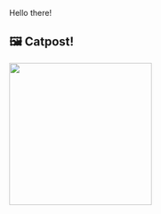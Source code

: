 Hello there!



## 🖼️ Catpost!

<sub>
    <img src="https://cdn2.thecatapi.com/images/MTY3MzM3OA.jpg" height="256">
</sub>


